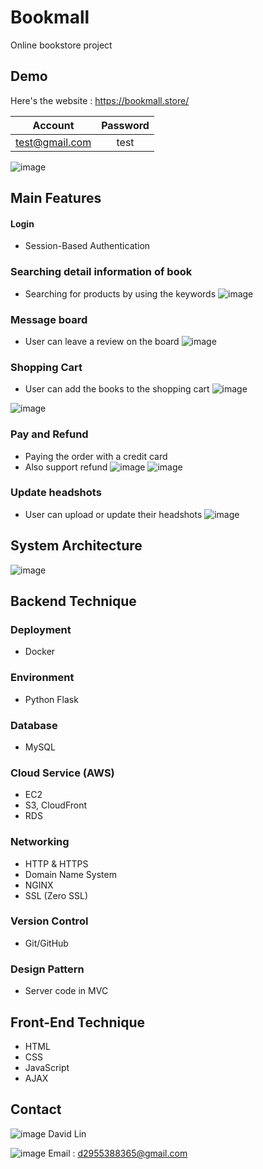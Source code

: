 # Bookmall
Online bookstore project

## Demo

Here's the website : https://bookmall.store/

| Account | Password |
| :----:| :----: | 
| test@gmail.com | test |

![image](https://res.cloudinary.com/davidlin/image/upload/v1655187978/logo/%E6%88%AA%E5%9C%961_k0ew1q.png)
## Main Features

#### Login
* Session-Based Authentication
 
### Searching detail information of book
* Searching for products by using the keywords
![image](https://res.cloudinary.com/davidlin/image/upload/v1655187978/logo/%E6%88%AA%E5%9C%963_nz7zyy.png)

### Message board
* User can leave a review on the board
![image](https://res.cloudinary.com/davidlin/image/upload/v1655188898/logo/%E6%88%AA%E5%9C%967_ty1tsp.png)

### Shopping Cart
* User can add the books to the shopping cart
![image](https://res.cloudinary.com/davidlin/image/upload/v1655187978/logo/%E6%88%AA%E5%9C%964_httbs4.png)

![image](https://res.cloudinary.com/davidlin/image/upload/v1655189726/logo/%E6%88%AA%E5%9C%968_z2tld5.png)

### Pay and Refund
* Paying the order with a credit card
* Also support refund
![image](https://res.cloudinary.com/davidlin/image/upload/v1655180954/logo/%E6%88%AA%E5%9C%966_vozwq0.png)
![image](https://res.cloudinary.com/davidlin/image/upload/v1655190205/logo/%E6%88%AA%E5%9C%969_tps2bo.png)

### Update headshots
* User can upload or update their headshots
![image](https://res.cloudinary.com/davidlin/image/upload/v1655190366/logo/%E6%88%AA%E5%9C%9610_eklabu.png)


## System Architecture
![image](https://res.cloudinary.com/davidlin/image/upload/v1655190630/logo/%E6%B5%81%E7%A8%8B%E5%9C%96_lmyubc.jpg)

## Backend Technique

### Deployment
* Docker
### Environment
* Python Flask
### Database
* MySQL
### Cloud Service (AWS)
* EC2
* S3, CloudFront
* RDS
### Networking
* HTTP & HTTPS
* Domain Name System
* NGINX
* SSL (Zero SSL)
### Version Control
* Git/GitHub
### Design Pattern
* Server code in MVC

## Front-End Technique
* HTML
* CSS
* JavaScript
* AJAX

## Contact
![image](https://res.cloudinary.com/davidlin/image/upload/v1655191391/logo/worker_t9cm68.png) David Lin

![image](https://res.cloudinary.com/davidlin/image/upload/v1655191391/logo/email_pn7pos.png) Email : d2955388365@gmail.com 







